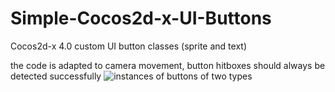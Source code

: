 # Simple-Cocos2d-x-UI-Buttons
Cocos2d-x 4.0 custom UI button classes (sprite and text)

the code is adapted to camera movement, button hitboxes should always be detected successfully
![instances of buttons of two types](https://discord.com/channels/770278932763115561/989844882573103104/1209555656798109746)

